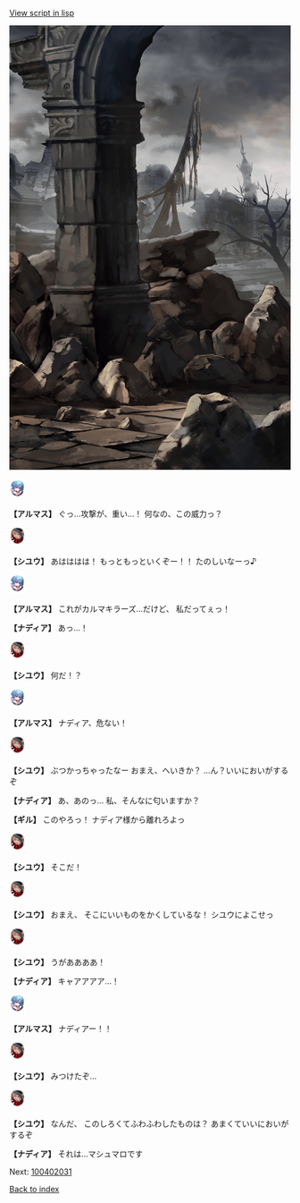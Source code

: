 [View script in lisp](../scripts/100402023.txt)

![201_border.png](../images/backgrounds/201_border.png)

<img src="../images/units/3103811.png" alt="3103811.png" height="34"/>

**【アルマス】**
ぐっ…攻撃が、重い…！
何なの、この威力っ？

<img src="../images/units/3201911.png" alt="3201911.png" height="34"/>

**【シユウ】**
あはははは！
もっともっといくぞー！！
たのしいなーっ♪

<img src="../images/units/3103811.png" alt="3103811.png" height="34"/>

**【アルマス】**
これがカルマキラーズ…だけど、
私だってぇっ！

**【ナディア】**
あっ…！

<img src="../images/units/3201911.png" alt="3201911.png" height="34"/>

**【シユウ】**
何だ！？

<img src="../images/units/3103811.png" alt="3103811.png" height="34"/>

**【アルマス】**
ナディア、危ない！

<img src="../images/units/3201911.png" alt="3201911.png" height="34"/>

**【シユウ】**
ぶつかっちゃったなー
おまえ、へいきか？
…ん？いいにおいがするぞ

**【ナディア】**
あ、あのっ…
私、そんなに匂いますか？

**【ギル】**
このやろっ！
ナディア様から離れろよっ

<img src="../images/units/3201911.png" alt="3201911.png" height="34"/>

**【シユウ】**
そこだ！

<img src="../images/units/3201911.png" alt="3201911.png" height="34"/>

**【シユウ】**
おまえ、
そこにいいものをかくしているな！
シユウによこせっ

<img src="../images/units/3201911.png" alt="3201911.png" height="34"/>

**【シユウ】**
うがああああ！

**【ナディア】**
キャアアアア…！

<img src="../images/units/3103811.png" alt="3103811.png" height="34"/>

**【アルマス】**
ナディアー！！

<img src="../images/units/3201911.png" alt="3201911.png" height="34"/>

**【シユウ】**
みつけたぞ…

<img src="../images/units/3201911.png" alt="3201911.png" height="34"/>

**【シユウ】**
なんだ、
このしろくてふわふわしたものは？
あまくていいにおいがするぞ

**【ナディア】**
それは…マシュマロです


Next: [100402031](100402031.md)

[Back to index](index.md)
